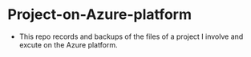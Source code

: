 # Project-on-Azure-platform

* This repo records and backups of the files of a project I involve and excute on the Azure platform.
